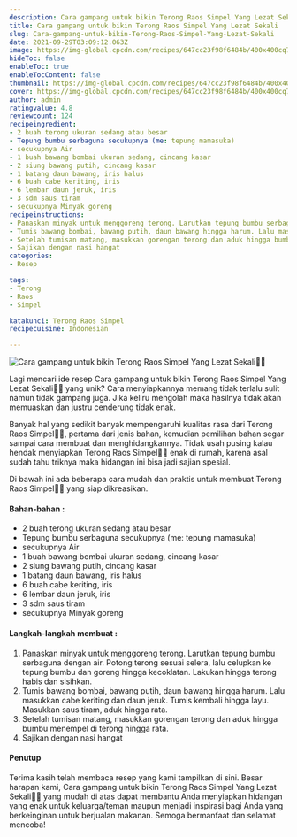 ```yaml
---
description: Cara gampang untuk bikin Terong Raos Simpel Yang Lezat Sekali"
title: Cara gampang untuk bikin Terong Raos Simpel Yang Lezat Sekali
slug: Cara-gampang-untuk-bikin-Terong-Raos-Simpel-Yang-Lezat-Sekali
date: 2021-09-29T03:09:12.063Z
image: https://img-global.cpcdn.com/recipes/647cc23f98f6484b/400x400cq70/photo.jpg
hideToc: false
enableToc: true
enableTocContent: false
thumbnail: https://img-global.cpcdn.com/recipes/647cc23f98f6484b/400x400cq70/photo.jpg
cover: https://img-global.cpcdn.com/recipes/647cc23f98f6484b/400x400cq70/photo.jpg
author: admin
ratingvalue: 4.8
reviewcount: 124
recipeingredient:
- 2 buah terong ukuran sedang atau besar
- Tepung bumbu serbaguna secukupnya (me: tepung mamasuka)
- secukupnya Air
- 1 buah bawang bombai ukuran sedang, cincang kasar
- 2 siung bawang putih, cincang kasar
- 1 batang daun bawang, iris halus
- 6 buah cabe keriting, iris
- 6 lembar daun jeruk, iris
- 3 sdm saus tiram
- secukupnya Minyak goreng
recipeinstructions:
- Panaskan minyak untuk menggoreng terong. Larutkan tepung bumbu serbaguna dengan air. Potong terong sesuai selera, lalu celupkan ke tepung bumbu dan goreng hingga kecoklatan. Lakukan hingga terong habis dan sisihkan.
- Tumis bawang bombai, bawang putih, daun bawang hingga harum. Lalu masukkan cabe keriting dan daun jeruk. Tumis kembali hingga layu. Masukkan saus tiram, aduk hingga rata.
- Setelah tumisan matang, masukkan gorengan terong dan aduk hingga bumbu menempel di terong hingga rata.
- Sajikan dengan nasi hangat
categories:
- Resep

tags:
- Terong
- Raos
- Simpel

katakunci: Terong Raos Simpel
recipecuisine: Indonesian

---
```


![Cara gampang untuk bikin Terong Raos Simpel Yang Lezat Sekali👩‍🍳](https://img-global.cpcdn.com/recipes/647cc23f98f6484b/400x400cq70/photo.jpg)

Lagi mencari ide resep Cara gampang untuk bikin Terong Raos Simpel Yang Lezat Sekali👩‍🍳 yang unik? Cara menyiapkannya memang tidak terlalu sulit namun tidak gampang juga. Jika keliru mengolah maka hasilnya tidak akan memuaskan dan justru cenderung tidak enak.

Banyak hal yang sedikit banyak mempengaruhi kualitas rasa dari Terong Raos Simpel👩‍🍳, pertama dari jenis bahan, kemudian pemilihan bahan segar sampai cara membuat dan menghidangkannya. Tidak usah pusing kalau hendak menyiapkan Terong Raos Simpel👩‍🍳 enak di rumah, karena asal sudah tahu triknya maka hidangan ini bisa jadi sajian spesial.

Di bawah ini ada beberapa cara mudah dan praktis untuk membuat Terong Raos Simpel👩‍🍳 yang siap dikreasikan.

<!--inarticleads1-->

#### Bahan-bahan :

- 2 buah terong ukuran sedang atau besar
- Tepung bumbu serbaguna secukupnya (me: tepung mamasuka)
- secukupnya Air
- 1 buah bawang bombai ukuran sedang, cincang kasar
- 2 siung bawang putih, cincang kasar
- 1 batang daun bawang, iris halus
- 6 buah cabe keriting, iris
- 6 lembar daun jeruk, iris
- 3 sdm saus tiram
- secukupnya Minyak goreng

<!--inarticleads2-->

#### Langkah-langkah membuat :

1. Panaskan minyak untuk menggoreng terong. Larutkan tepung bumbu serbaguna dengan air. Potong terong sesuai selera, lalu celupkan ke tepung bumbu dan goreng hingga kecoklatan. Lakukan hingga terong habis dan sisihkan.
1. Tumis bawang bombai, bawang putih, daun bawang hingga harum. Lalu masukkan cabe keriting dan daun jeruk. Tumis kembali hingga layu. Masukkan saus tiram, aduk hingga rata.
1. Setelah tumisan matang, masukkan gorengan terong dan aduk hingga bumbu menempel di terong hingga rata.
1. Sajikan dengan nasi hangat

#### Penutup

Terima kasih telah membaca resep yang kami tampilkan di sini. Besar harapan kami, Cara gampang untuk bikin Terong Raos Simpel Yang Lezat Sekali👩‍🍳 yang mudah di atas dapat membantu Anda menyiapkan hidangan yang enak untuk keluarga/teman maupun menjadi inspirasi bagi Anda yang berkeinginan untuk berjualan makanan. Semoga bermanfaat dan selamat mencoba!